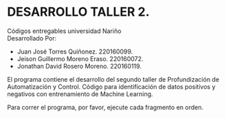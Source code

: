 # DESARROLLO TALLER 2.                       
Códigos entregables universidad Nariño    
Desarrollado Por:                         
* Juan José Torres Quiñonez. 220160099.            
* Jeison Guillermo Moreno Eraso. 220160072.  
* Jonathan David Rosero Moreno. 220160119.

El programa contiene el desarrollo del segundo taller de Profundización de Automatización y Control.
Código para identificación de datos positivos y negativos con entrenamiento de Machine Learning.
 
Para correr el programa, por favor, ejecute cada fragmento en orden.